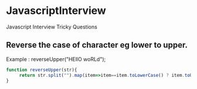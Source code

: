 # JavascriptInterview
Javascript Interview Tricky Questions


## Reverse the case of character eg lower to upper.

Example : reverseUpper("HEllO woRLd");

```javascript
function reverseUpper(str){
     return str.split("").map(item=>item==item.toLowerCase() ? item.toUpperCase() : item.toLowerCase();
}
```

